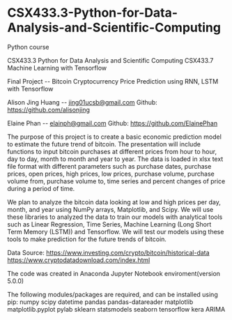 # CSX433.3-Python-for-Data-Analysis-and-Scientific-Computing
Python course

CSX433.3 Python for Data Analysis and Scientific Computing
CSX433.7 Machine Learning with Tensorflow

Final Project -- Bitcoin Cryptocurrency Price Prediction using RNN, LSTM with Tensorflow

Alison Jing Huang  -- jing01ucsb@gmail.com
Github: https://github.com/alisonjing

Elaine Phan  --  elainph@gmail.com
Github: https://github.com/ElainePhan


The purpose of this project is to create a basic economic prediction model to estimate the future trend of bitcoin. The presentation will include functions to input bitcoin purchases at different prices from hour to hour, day to day, month to month and year to year. The data is loaded in xlsx text file format with different parameters such as purchase dates, purchase prices, open prices, high prices, low prices, purchase volume, purchase volume from, purchase volume to, time series and percent changes of price during a period of time. 

We plan to analyze the bitcoin data looking at low and high prices per day, month, and year using NumPy arrays, Matplotlib, and Scipy. We will use these libraries to analyzed the data to train our models with analytical tools such as Linear Regression, Time Series, Machine Learning (Long Short Term Memory (LSTM)) and Tensorflow. We will test our models using these tools to make prediction for the future trends of bitcoin.

Data Source:
https://www.investing.com/crypto/bitcoin/historical-data
https://www.cryptodatadownload.com/index.html

The code was created in Anaconda Jupyter Notebook enviroment(version 5.0.0) 

The following modules/packages are required, and can be installed using pip:
numpy
scipy
datetime
pandas
pandas-datareader
matplotlib
matplotlib.pyplot
pylab
sklearn
statsmodels
seaborn 
tensorflow
kera
ARIMA
